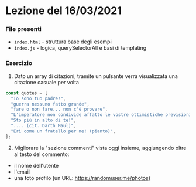 # Lezione del 16/03/2021

### File presenti

- `index.html` - struttura base degli esempi
- `index.js` - logica, querySelectorAll e basi di templating

### Esercizio

1. Dato un array di citazioni, tramite un pulsante verrà visualizzata una citazione casuale per volta

```javascript
const quotes = [
  "Io sono tuo padre!",
  "guerra nessuno fatto grande",
  "fare o non fare... non c'è provare",
  "L'imperatore non condivide affatto le vostre ottimistiche previsioni!",
  "Sto più in alto di te!",
  ".... (cit. Darth Maul)",
  "Eri come un fratello per me! (pianto)",
];
```

2. Migliorare la "sezione commenti" vista oggi insieme, aggiungendo oltre al testo del commento:

- il nome dell'utente
- l'email
- una foto profilo (un URL: https://randomuser.me/photos)
